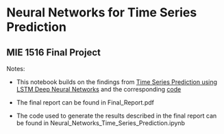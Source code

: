 # Neural Networks for Time Series Prediction

## MIE 1516 Final Project

Notes:
- This notebook builds on the findings from [Time Series Prediction using LSTM Deep Neural Networks](https://www.altumintelligence.com/articles/a/Time-Series-Prediction-Using-LSTM-Deep-Neural-Networks) and the corresponding [code](https://github.com/jaungiers/LSTM-Neural-Network-for-Time-Series-Prediction)

- The final report can be found in Final_Report.pdf

- The code used to generate the results described in the final report can be found in Neural_Networks_Time_Series_Prediction.ipynb
